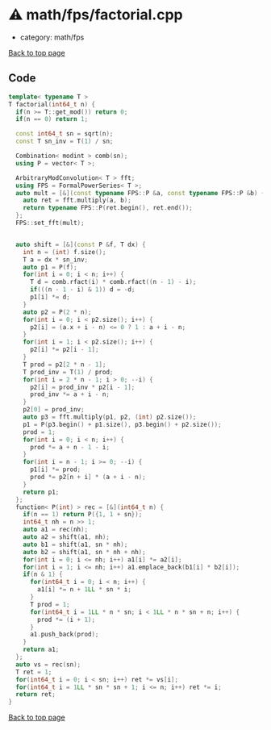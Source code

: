 <!-- mathjax config similar to math.stackexchange -->
<script type="text/javascript" async
  src="https://cdnjs.cloudflare.com/ajax/libs/mathjax/2.7.5/MathJax.js?config=TeX-MML-AM_CHTML">
</script>
<script type="text/x-mathjax-config">
  MathJax.Hub.Config({
    TeX: { equationNumbers: { autoNumber: "AMS" }},
    tex2jax: {
      inlineMath: [ ['$','$'] ],
      processEscapes: true
    },
    "HTML-CSS": { matchFontHeight: false },
    displayAlign: "left",
    displayIndent: "2em"
  });
</script>

<script type="text/javascript" src="https://cdnjs.cloudflare.com/ajax/libs/jquery/3.4.1/jquery.min.js"></script>
<script src="https://cdn.jsdelivr.net/npm/jquery-balloon-js@1.1.2/jquery.balloon.min.js" integrity="sha256-ZEYs9VrgAeNuPvs15E39OsyOJaIkXEEt10fzxJ20+2I=" crossorigin="anonymous"></script>
<script type="text/javascript" src="../../../assets/js/copy-button.js"></script>
<link rel="stylesheet" href="../../../assets/css/copy-button.css" />


# :warning: math/fps/factorial.cpp
* category: math/fps


[Back to top page](../../../index.html)



## Code
```cpp
template< typename T >
T factorial(int64_t n) {
  if(n >= T::get_mod()) return 0;
  if(n == 0) return 1;

  const int64_t sn = sqrt(n);
  const T sn_inv = T(1) / sn;

  Combination< modint > comb(sn);
  using P = vector< T >;

  ArbitraryModConvolution< T > fft;
  using FPS = FormalPowerSeries< T >;
  auto mult = [&](const typename FPS::P &a, const typename FPS::P &b) {
    auto ret = fft.multiply(a, b);
    return typename FPS::P(ret.begin(), ret.end());
  };
  FPS::set_fft(mult);


  auto shift = [&](const P &f, T dx) {
    int n = (int) f.size();
    T a = dx * sn_inv;
    auto p1 = P(f);
    for(int i = 0; i < n; i++) {
      T d = comb.rfact(i) * comb.rfact((n - 1) - i);
      if(((n - 1 - i) & 1)) d = -d;
      p1[i] *= d;
    }
    auto p2 = P(2 * n);
    for(int i = 0; i < p2.size(); i++) {
      p2[i] = (a.x + i - n) <= 0 ? 1 : a + i - n;
    }
    for(int i = 1; i < p2.size(); i++) {
      p2[i] *= p2[i - 1];
    }
    T prod = p2[2 * n - 1];
    T prod_inv = T(1) / prod;
    for(int i = 2 * n - 1; i > 0; --i) {
      p2[i] = prod_inv * p2[i - 1];
      prod_inv *= a + i - n;
    }
    p2[0] = prod_inv;
    auto p3 = fft.multiply(p1, p2, (int) p2.size());
    p1 = P(p3.begin() + p1.size(), p3.begin() + p2.size());
    prod = 1;
    for(int i = 0; i < n; i++) {
      prod *= a + n - 1 - i;
    }
    for(int i = n - 1; i >= 0; --i) {
      p1[i] *= prod;
      prod *= p2[n + i] * (a + i - n);
    }
    return p1;
  };
  function< P(int) > rec = [&](int64_t n) {
    if(n == 1) return P({1, 1 + sn});
    int64_t nh = n >> 1;
    auto a1 = rec(nh);
    auto a2 = shift(a1, nh);
    auto b1 = shift(a1, sn * nh);
    auto b2 = shift(a1, sn * nh + nh);
    for(int i = 0; i <= nh; i++) a1[i] *= a2[i];
    for(int i = 1; i <= nh; i++) a1.emplace_back(b1[i] * b2[i]);
    if(n & 1) {
      for(int64_t i = 0; i < n; i++) {
        a1[i] *= n + 1LL * sn * i;
      }
      T prod = 1;
      for(int64_t i = 1LL * n * sn; i < 1LL * n * sn + n; i++) {
        prod *= (i + 1);
      }
      a1.push_back(prod);
    }
    return a1;
  };
  auto vs = rec(sn);
  T ret = 1;
  for(int64_t i = 0; i < sn; i++) ret *= vs[i];
  for(int64_t i = 1LL * sn * sn + 1; i <= n; i++) ret *= i;
  return ret;
}

```

[Back to top page](../../../index.html)

